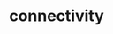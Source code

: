 ---
#layout: page
title: connectivity
#date: 2023-31-05
description: roundtrip to kamakura and enoshima island with nihongo class [31.05.2023]
#img: assets/img/enoshima/000010.JPG
importance: 99
category: main
---